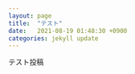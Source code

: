 ```yaml
---
layout: page
title:  "テスト"
date:   2021-08-19 01:48:30 +0900
categories: jekyll update
---
```


テスト投稿